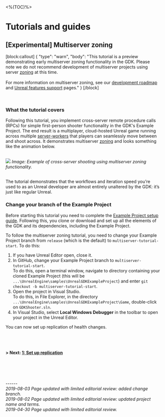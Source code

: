 <%(TOC)%>
# Tutorials and guides
## \[Experimental\] Multiserver zoning
[block:callout]
{
  "type": "warn",
  "body": "This tutorial is a preview demonstrating early multiserver zoning functionality in the GDK. Please note we do not recommend development of multiserver projects using server [zoning]({{urlRoot}}/content/glossary#worker) at this time. </br></br>
For more information on multiserver zoning, see our [development roadmap](https://github.com/spatialos/UnrealGDK/projects/1) and [Unreal features support]({{urlRoot}}/unreal-features-support) pages."
}
[/block]	

<br/>

### What the tutorial covers



Following this tutorial, you implement cross-server remote procedure calls (RPCs) for simple first-person shooter functionality in the GDK's Example Project. The end result is a multiplayer, cloud-hosted Unreal game running across multiple [server-workers]({{urlRoot}}/content/glossary#server-workers) that players can seamlessly move between and shoot across. It demonstrates multiserver [zoning]({{urlRoot}}/content/glossary##zoning) and looks something like the animation below.</br></br>

![]({{assetRoot}}assets/tutorial/cross-server-shooting.gif)
_Image: Example of cross-server shooting using multiserver zoning functionality._ </br></br>

The tutorial demonstrates that the workflows and iteration speed you’re used to as an Unreal developer are almost entirely unaltered by the GDK: it’s just like regular Unreal.

### Change your branch of the Example Project 

Before starting this tutorial you need to complete the [Example Project setup guide]({{urlRoot}}/content/get-started/example-project/exampleproject-intro). Following this, you clone or download and set up all the elements of the GDK and its dependencies, including the Example Project.

To follow the multiserver zoning tutorial, you need to change your Example Project branch from `release` (which is the default) to `multiserver-tutorial-start`. To do this:

1. If you have Unreal Editor open, close it.
2. In GitHub, change your Example Project branch to `multiserver-tutorial-start`.</br>
To do this, open a terminal window, navigate to directory containing your cloned Example Project (this will be    `...\UnrealEngine\samples\UnrealGDKExampleProject`) and enter `git checkout -b multiserver-tutorial-start`.
3. Open the project in Visual Studio.</br>
To do this, in File Explorer, in the directory `...\UnrealEngine\samples\UnrealGDKExampleProject\Game`, double-click on `GDKShooter.sln`.
4. In Visual Studio, select **Local Windows Debugger** in the toolbar to open your project in the Unreal Editor.

You can now set up replication of health changes. 

</br>
</br>

#### **> Next:** [1: Set up replication]({{urlRoot}}/content/tutorials/multiserver-shooter/tutorial-multiserver-healthchanges)


<br/>
<br/>


<br/>------<br/>
_2019-08-03 Page updated with limited editorial review: added change branch._</br>
_2019-08-02 Page updated with limited editorial review: updated project name and terms._</br>
_2019-04-30 Page updated with limited editorial review._
